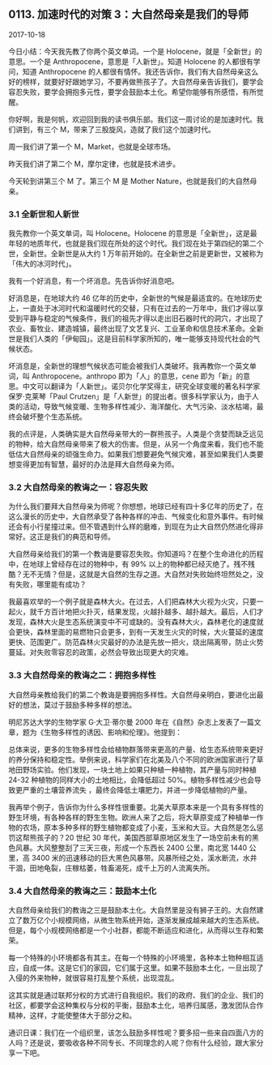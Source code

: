 ## 0113. 加速时代的对策 3：大自然母亲是我们的导师

2017-10-18

今日小结：今天我先教了你两个英文单词。一个是 Holocene，就是「全新世」的意思。一个是 Anthropocene，意思是「人新世」。知道 Holocene 的人都很有学问，知道 Anthropocene 的人都很有情怀。我还告诉你，我们有大自然母亲这么好的榜样，就要好好跟她学习，不要再做熊孩子了。大自然母亲告诉我们，要学会容忍失败，要学会拥抱多元性，要学会鼓励本土化。希望你能够有所感悟，有所觉醒。

你好啊，我是何帆，欢迎回到我的读书俱乐部。我们这一周讨论的是加速时代。我们讲到，有三个 M，带来了三股旋风，造就了我们这个加速时代。

周一我们讲了第一个 M，Market，也就是全球市场。

昨天我们讲了第二个 M，摩尔定律，也就是技术进步。

今天轮到讲第三个 M 了。第三个 M 是 Mother Nature，也就是我们的大自然母亲。

### 3.1 全新世和人新世

我先教你一个英文单词，叫 Holocene。Holocene 的意思是「全新世」，这是最年轻的地质年代，也就是我们现在所处的这个时代。我们现在处于第四纪的第二个世，全新世。全新世是从大约 1 万年前开始的。在全新世之前是更新世，又被称为「伟大的冰河时代」。

我有一个好消息，有一个坏消息。先告诉你好消息吧。

好消息是，在地球大约 46 亿年的历史中，全新世的气候是最适宜的。在地球历史上，一直处于冰河时代和温暖时代的交替，只有在过去的一万年中，我们才得以享受到平静与稳定的气候条件，我们的祖先才得以走出旧石器时代的洞穴，才出现了农业、畜牧业、建造城镇，最终出现了文艺复兴、工业革命和信息技术革命。全新世是我们人类的「伊甸园」。这是目前科学家所知的，唯一能够支持现代社会的气候状态。

坏消息是，全新世的理想气候状态可能会被我们人类破坏。我再教你一个英文单词，叫 Anthropocene。anthropo 即为「人」的意思，cene 即为「新」的意思。中文可以翻译为「人新世」。诺贝尔化学奖得主，研究全球变暖的著名科学家保罗·克莱琴「Paul Crutzen」是「人新世」的提出者。很多科学家认为，由于人类的活动，导致气候变暖、生物多样性减少、海洋酸化、大气污染、淡水枯竭，最终会破坏整个生态系统。

我的点评是，人类确实是大自然母亲带大的一群熊孩子。人类是个贪婪而缺乏远见的物种，给大自然母亲带来了极大的伤害。但是，从另一个角度来看，我们也不能低估大自然母亲的顽强生命力。如果我们想要避免气候灾难，甚至如果我们人类要想变得更加有智慧，最好的办法是拜大自然母亲为师。

### 3.2 大自然母亲的教诲之一：容忍失败

为什么我们要拜大自然母亲为师呢？你想想，地球已经有四十多亿年的历史了，在这么漫长的历史中，大自然承受了各种各样的冲击、气候变化和意外事件。有时候还会有小行星撞过来。但不管遇到什么样的磨难，到现在为止大自然仍然进化得非常好。这正是我们的典范和导师。

大自然母亲给我们的第一个教诲是要容忍失败。你知道吗？在整个生命进化的历程中，在地球上曾经存在过的物种中，有 99% 以上的物种都已经灭绝了。残不残酷？无不无情？但是，这就是大自然的生存之道。大自然对失败始终坦然处之，没有失败，哪里能有成功？

我最喜欢举的一个例子就是森林大火。在过去，人们把森林大火视为火灾，只要一起火，就千方百计地把火扑灭，结果发现，火越扑越多、越扑越大。最后，人们才发现，森林大火是生态系统演变中不可或缺的。没有森林大火，森林老化的速度就会更快，森林里面的易燃物只会更多，到有一天发生火灾的时候，大火蔓延的速度更快、范围更广。防范森林火灾最好的办法是先放一把火，烧出隔离带，防止火势蔓延。对失败零容忍的政策，必然会导致出现更大的灾难。

### 3.3 大自然母亲的教诲之二：拥抱多样性

大自然母亲教给我们的第二个教诲是要拥抱多样性。大自然母亲明白，要进化出最好的想法，莫过于鼓励多种多样的想法。

明尼苏达大学的生物学家 G·大卫·蒂尔曼 2000 年在《自然》杂志上发表了一篇文章，题为《生物多样性的诱因、影响和伦理》。他提到：

总体来说，更多的生物多样性会给植物群落带来更高的产量、给生态系统带来更好的养分保持和稳定性。举例来说，科学家们在北美及八个不同的欧洲国家进行了草地田野场实验。他们发现，一块土地上如果只种植一种植物，其产量与同时种植 24-32 种植物的同样大小的土地相比，会降低超过 50%。植物多样性减少也会导致更严重的土壤营养流失 ，最终会降低土壤肥力，并进一步降低植物的产量。

我再举个例子，告诉你为什么多样性很重要。北美大草原本来是一个具有多样性的野生环境，有各种各样的野生生物。欧洲人来了之后，将大草原变成了种植单一作物的农场，原本多种多样的野生植物都变成了小麦，玉米和大豆。大自然是怎么惩罚这帮熊孩子的？20 世纪 30 年代，美国西部草原地区发生了一场空前未有的黑色风暴。大风整整刮了三天三夜，形成一个东西长 2400 公里，南北宽 1440 公里，高 3400 米的迅速移动的巨大黑色风暴带。风暴所经之处，溪水断流，水井干涸，田地龟裂，庄稼枯萎，牲畜渴死，成千上万的人流离失所。

### 3.4 大自然母亲的教诲之三：鼓励本土化

大自然母亲给我们的教诲之三是鼓励本土化。大自然里是没有狮子王的。大自然建立了数万亿个小规模网络，从微生物系统开始，逐渐发展成越来越大的生态系统。但是，每个小规模网络都是一个小社群，都能不断适应和进化，从而得以生存和繁荣。

每一个特殊的小环境都各有其主。在每一个特殊的小环境里，各种本土物种相互适应，自成一体。这是它们的家园，它们属于这里。如果不鼓励本土化，一旦出现了入侵的外来物种，就很容易打乱整个系统，出现混乱。

这其实就是通过联邦分权的方式进行自我组织。我们的政府、我们的企业、我们的社区，都要学会这种集权与分权的平衡，鼓励本土化，培养归属感，激发团队合作精神，这样，才能使整体大于部分之和。

通识日课：我们在一个组织里，该怎么鼓励多样性呢？要多招一些来自四面八方的人吗？还是说，要吸收各种不同专长、不同理念的人呢？你有什么经验，跟大家分享一下吧。